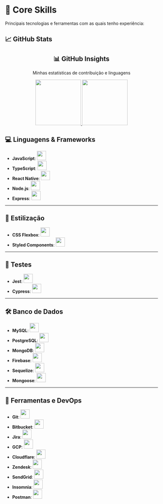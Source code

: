 # 🚀 Core Skills

Principais tecnologias e ferramentas com as quais tenho experiência:

## 📈 GitHub Stats

<div align="center">

  <h2>📊 GitHub Insights</h2>
  <p>Minhas estatísticas de contribuição e linguagens</p>

  <a href="https://github.com/rn-prdsj">
    <img src="https://github-readme-stats.vercel.app/api?username=rn-prdsj&show_icons=true&theme=transparent&hide_border=true&include_all_commits=true&count_private=true&hide_title=true" height="150" />
  </a>

  <a href="https://github.com/rn-prdsj">
    <img src="https://github-readme-stats.vercel.app/api/top-langs/?username=rn-prdsj&layout=compact&hide_border=true&theme=transparent&border_radius=10&hide_title=true" height="150" />
  </a>
  
</div>

## 💻 Linguagens & Frameworks

- **JavaScript**: <img src="https://cdn.jsdelivr.net/gh/devicons/devicon/icons/javascript/javascript-original.svg" height="30"/>
- **TypeScript**: <img src="https://cdn.jsdelivr.net/gh/devicons/devicon/icons/typescript/typescript-original.svg" height="30"/>
- **React Native**: <img src="https://cdn.jsdelivr.net/gh/devicons/devicon/icons/react/react-original.svg" height="30"/>
- **Node.js**: <img src="https://cdn.jsdelivr.net/gh/devicons/devicon/icons/nodejs/nodejs-original.svg" height="30"/>
- **Express**: <img src="https://cdn.jsdelivr.net/gh/devicons/devicon/icons/express/express-original.svg" height="30"/>

---

## 🎨 Estilização

- **CSS Flexbox**: <img src="https://cdn.jsdelivr.net/gh/devicons/devicon/icons/css3/css3-original.svg" height="30"/>
- **Styled Components**: <img src="https://raw.githubusercontent.com/styled-components/brand/master/styled-components.png" height="30"/>

---

## 🧪 Testes

- **Jest**: <img src="https://cdn.jsdelivr.net/gh/devicons/devicon/icons/jest/jest-plain.svg" height="30"/>
- **Cypress**: <img src="https://avatars.githubusercontent.com/u/8908513?s=200&v=4" height="30"/>

---

## 🛠️ Banco de Dados

- **MySQL**: <img src="https://cdn.jsdelivr.net/gh/devicons/devicon/icons/mysql/mysql-original.svg" height="30"/>
- **PostgreSQL**: <img src="https://cdn.jsdelivr.net/gh/devicons/devicon/icons/postgresql/postgresql-original.svg" height="30"/>
- **MongoDB**: <img src="https://cdn.jsdelivr.net/gh/devicons/devicon/icons/mongodb/mongodb-original.svg" height="30"/>
- **Firebase**: <img src="https://cdn.jsdelivr.net/gh/devicons/devicon/icons/firebase/firebase-plain.svg" height="30"/>
- **Sequelize**: <img src="https://cdn.jsdelivr.net/gh/devicons/devicon/icons/sequelize/sequelize-original.svg" height="30"/>
- **Mongoose**: <img src="https://avatars.githubusercontent.com/u/7552965?s=200&v=4" height="30"/>

---

## 🔧 Ferramentas e DevOps

- **Git**: <img src="https://cdn.jsdelivr.net/gh/devicons/devicon/icons/git/git-original.svg" height="30"/>
- **Bitbucket**: <img src="https://cdn.jsdelivr.net/gh/devicons/devicon/icons/bitbucket/bitbucket-original.svg" height="30"/>
- **Jira**: <img src="https://cdn.jsdelivr.net/gh/devicons/devicon/icons/jira/jira-original.svg" height="30"/>
- **GCP**: <img src="https://cdn.jsdelivr.net/gh/devicons/devicon/icons/googlecloud/googlecloud-original.svg" height="30"/>
- **Cloudflare**: <img src="https://www.vectorlogo.zone/logos/cloudflare/cloudflare-icon.svg" height="30"/>
- **Zendesk**: <img src="https://cdn.simpleicons.org/zendesk/03363D" height="30"/>
- **SendGrid**: <img src="https://www.vectorlogo.zone/logos/sendgrid/sendgrid-icon.svg" height="30"/>
- **Insomnia**: <img src="https://cdn.jsdelivr.net/gh/devicons/devicon/icons/insomnia/insomnia-original.svg" height="30"/>
- **Postman**: <img src="https://www.vectorlogo.zone/logos/getpostman/getpostman-icon.svg" height="30"/>
